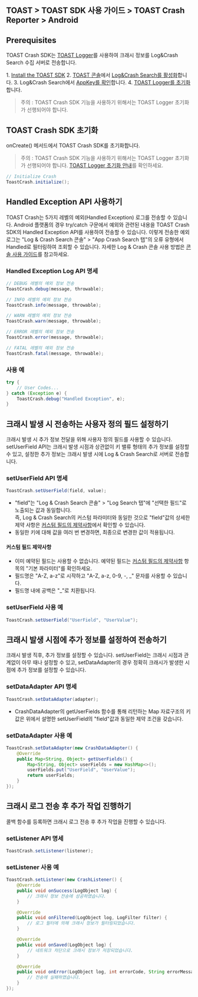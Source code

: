 ## TOAST > TOAST SDK 사용 가이드 > TOAST Crash Reporter > Android

## Prerequisites

TOAST Crash SDK는 [TOAST Logger](./log-collector-android)를 사용하여 크래시 정보를 Log&Crash Search 수집 서버로 전송합니다.

1\. [Install the TOAST SDK](./getting-started-android)
2\. [TOAST 콘솔](https://console.cloud.toast.com)에서 [Log&Crash Search를 활성화](https://docs.toast.com/ko/Analytics/Log%20&%20Crash%20Search/ko/console-guide/)합니다.
3\. Log&Crash Search에서 [AppKey를 확인](https://docs.toast.com/ko/Analytics/Log%20&%20Crash%20Search/ko/console-guide/#appkey)합니다.
4\. [TOAST Logger를 초기화](./log-collector-android#toast-logger-sdk)합니다.

> 주의 : TOAST Crash SDK 기능을 사용하기 위해서는 TOAST Logger 초기화가 선행되어야 합니다.

## TOAST Crash SDK 초기화

onCreate() 메서드에서 TOAST Crash SDK를 초기화합니다.

> 주의 : TOAST Crash SDK 기능을 사용하기 위해서는 TOAST Logger 초기화가 선행되어야 합니다.
[TOAST Logger 초기화 안내](./log-collector-android#toast-logger-sdk)를 확인하세요.

```java
// Initialize Crash
ToastCrash.initialize();
```

## Handled Exception API 사용하기

TOAST Crash는 5가지 레벨의 예외(Handled Exception) 로그를 전송할 수 있습니다. 
Android 플랫폼의 경우 try/catch 구문에서 예외와 관련된 내용을 TOAST Crash SDK의 Handled Exception API를 사용하여 전송할 수 있습니다. 
이렇게 전송한 예외 로그는 "Log & Crash Search 콘솔" > "App Crash Search 탭"의 오류 유형에서 Handled로 필터링하여 조회할 수 있습니다.
자세한 Log & Crash 콘솔 사용 방법은 [콘솔 사용 가이드](http://docs.toast.com/ko/Analytics/Log%20&%20Crash%20Search/ko/console-guide/)를 참고하세요.


### Handled Exception Log API 명세

```java
// DEBUG 레벨의 예외 정보 전송
ToastCrash.debug(message, throwable);

// INFO 레벨의 예외 정보 전송
ToastCrash.info(message, throwable);

// WARN 레벨의 예외 정보 전송
ToastCrash.warn(message, throwable);

// ERROR 레벨의 예외 정보 전송
ToastCrash.error(message, throwable);

// FATAL 레벨의 예외 정보 전송
ToastCrash.fatal(message, throwable);
```

### 사용 예

```java
try {
    // User Codes...
} catch (Exception e) {
    ToastCrash.debug("Handled Exception", e);
}
```

## 크래시 발생 시 전송하는 사용자 정의 필드 설정하기 

크래시 발생 시 추가 정보 전달을 위해 사용자 정의 필드를 사용할 수 있습니다. 
setUserField API는 크래시 발생 시점과 상관없이 키 밸류 형태의 추가 정보를 설정할 수 있고, 설정한 추가 정보는 크래시 발생 시에 Log & Crash Search로 서버로 전송합니다.

### setUserField API 명세

```java
ToastCrash.setUserField(field, value);
```

* "field"는 "Log & Crash Search 콘솔" > "Log Search 탭"에 "선택한 필드"로 노출되는 값과 동일합니다.  
즉, Log & Crash Search의 커스텀 파라미터와 동일한 것으로 "field"값의 상세한 제약 사항은 [커스텀 필드의 제약사항](http://docs.toast.com/ko/Analytics/Log%20&%20Crash%20Search/ko/api-guide/)에서 확인할 수 있습니다.
* 동일한 키에 대해 값을 여러 번 변경하면, 최종으로 변경한 값이 적용됩니다.

#### 커스텀 필드 제약사항

* 이미 예약된 필드는 사용할 수 없습니다. 예약된 필드는 [커스텀 필드의 제약사항](http://docs.toast.com/ko/Analytics/Log%20&%20Crash%20Search/ko/api-guide/) 항목의 "기본 파라미터"를 확인하세요.
* 필드명은 "A-Z, a-z"로 시작하고 "A-Z, a-z, 0-9, -, _" 문자를 사용할 수 있습니다.
* 필드명 내에 공백은 "\_"로 치환됩니다.

### setUserField 사용 예

```java
ToastCrash.setUserField("UserField", "UserValue");
```

## 크래시 발생 시점에 추가 정보를 설정하여 전송하기

크래시 발생 직후, 추가 정보를 설정할 수 있습니다.
setUserField는 크래시 시점과 관계없이 아무 때나 설정할 수 있고, setDataAdapter의 경우 정확히 크래시가 발생한 시점에 추가 정보를 설정할 수 있습니다.

### setDataAdapter API 명세

```java
ToastCrash.setDataAdapter(adapter);
```
* CrashDataAdapter의 getUserFields 함수를 통해 리턴하는 Map 자료구조의 키값은 위에서 설명한 setUserField의 "field"값과 동일한 제약 조건을 갖습니다.

### setDataAdapter 사용 예

```java
ToastCrash.setDataAdapter(new CrashDataAdapter() {
    @Override
    public Map<String, Object> getUserFields() {
        Map<String, Object> userFields = new HashMap<>();
        userFields.put("UserField", "UserValue");
        return userFields;
    }
});
```

## 크래시 로그 전송 후 추가 작업 진행하기

콜백 함수를 등록하면 크래시 로그 전송 후 추가 작업을 진행할 수 있습니다.

### setListener API 명세    
```java
ToastCrash.setListener(listener);
```

### setListener 사용 예

```java
ToastCrash.setListener(new CrashListener() {
    @Override
    public void onSuccess(LogObject log) {
        // 크래시 정보 전송에 성공하였습니다.
    }

    @Override
    public void onFiltered(LogObject log, LogFilter filter) {
        // 로그 필터에 의해 크래시 정보가 필터링되었습니다.
    }

    @Override
    public void onSaved(LogObject log) {
        // 네트워크 차단으로 크래시 정보가 저장되었습니다.
    }

    @Override
    public void onError(LogObject log, int errorCode, String errorMessage) {
        // 전송에 실패하였습니다.
    }
});
```

